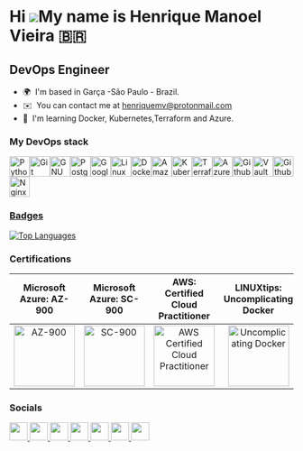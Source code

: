 Hi ![](https://user-images.githubusercontent.com/18350557/176309783-0785949b-9127-417c-8b55-ab5a4333674e.gif)My name is Henrique Manoel Vieira 🇧🇷
==============================================================================================================================================

DevOps Engineer
---------------

* 🌍  I'm based in Garça -São Paulo - Brazil.
* ✉️  You can contact me at [henriquemv@protonmail.com](mailto:henriquemv@protonmail.com)
* 🧠  I'm learning Docker, Kubernetes,Terraform and Azure.



### My DevOps stack


<p align="left">
<a href="https://www.python.org/" target="_blank" rel="noreferrer"><img src="https://raw.githubusercontent.com/danielcranney/readme-generator/main/public/icons/skills/python-colored.svg" width="36" height="36" alt="Python" /></a><a href="https://git-scm.com/" target="_blank" rel="noreferrer"><img src="https://raw.githubusercontent.com/danielcranney/readme-generator/main/public/icons/skills/git-colored.svg" width="36" height="36" alt="Git" /></a><a href="https://www.gnu.org/software/bash/" target="_blank" rel="noreferrer"><img src="https://raw.githubusercontent.com/danielcranney/readme-generator/main/public/icons/skills/gnubash.svg" width="36" height="36" alt="GNU Bash" /></a><a href="https://www.postgresql.org/" target="_blank" rel="noreferrer"><img src="https://raw.githubusercontent.com/danielcranney/readme-generator/main/public/icons/skills/postgresql-colored.svg" width="36" height="36" alt="PostgreSQL" /></a><a href="https://cloud.google.com/" target="_blank" rel="noreferrer"><img src="https://raw.githubusercontent.com/danielcranney/readme-generator/main/public/icons/skills/googlecloud-colored.svg" width="36" height="36" alt="Google Cloud" /></a><a href="https://www.linux.org" target="_blank" rel="noreferrer"><img src="https://raw.githubusercontent.com/danielcranney/readme-generator/main/public/icons/skills/linux-colored.svg" width="36" height="36" alt="Linux" /></a><a href="https://www.docker.com/" target="_blank" rel="noreferrer"><img src="https://raw.githubusercontent.com/danielcranney/readme-generator/main/public/icons/skills/docker-colored.svg" width="36" height="36" alt="Docker" /></a><a href="https://aws.amazon.com" target="_blank" rel="noreferrer"><img src="https://pbs.twimg.com/profile_images/1377341693964382209/XLGAtguT_400x400.jpg" width="36" height="36" alt="Amazon Web Services"
/></a><a href="https://www.kubernetes.io/" target="_blank" rel="noreferrer"><img src="https://upload.wikimedia.org/wikipedia/commons/thumb/3/39/Kubernetes_logo_without_workmark.svg/617px-Kubernetes_logo_without_workmark.svg.png" width="36" height="36" alt="Kubernetes"
/></a><a href="https://www.terraform.io/" target="_blank" rel="noreferrer"><img src="https://static-00.iconduck.com/assets.00/terraform-icon-452x512-ildgg5fd.png" width="36" height="36" alt="Terraform"
/></a><a href="https://www.azure.microsoft.com//" target="_blank" rel="noreferrer"><img src="https://upload.wikimedia.org/wikipedia/commons/thumb/f/fa/Microsoft_Azure.svg/2048px-Microsoft_Azure.svg.png" width="36" height="36" alt="Azure"
/></a><a href="https://github.com/" target="_blank" rel="noreferrer"><img src="https://cdn-icons-png.flaticon.com/512/25/25231.png" width="36" height="36" alt="Github"
/></a><a href="https://www.vaultproject.io/" target="_blank" rel="noreferrer"><img src="https://www.svgrepo.com/show/448256/vault.svg" width="36" height="36" alt="Vault"
/></a><a href="https://github.com/features/actions" target="_blank" rel="noreferrer"><img src="https://static-00.iconduck.com/assets.00/githubactions-icon-2048x2048-ipqow27x.png" width="36" height="36" alt="Github Actions"
/></a><a href="https://nginx.org/en/" target="_blank" rel="noreferrer"><img src="https://www.svgrepo.com/show/354115/nginx.svg" width="36" height="36" alt="Nginx"


                                                                             
</p>


### Badges

<a href="https://github.com/ziiklinux" align="left"><img src="https://github-readme-stats.vercel.app/api/top-langs/?username=ziiklinux&langs_count=10&title_color=0891b2&text_color=ffffff&icon_color=0891b2&bg_color=1c1917&hide_border=true&locale=en&custom_title=Top%20%Languages" alt="Top Languages" /></a>


### Certifications

| **Microsoft Azure: AZ-900** | **Microsoft Azure: SC-900** | **AWS: Certified Cloud Practitioner** | **LINUXtips: Uncomplicating Docker** | **LINUXtips: Mutirão DevOps** | **Linux Foundation: Introduction to GitOps** |
|:----------:|:----------:|:------------------------------------:|:-------------------------:|:------------------:|:----------------------------------:|
| [<img src="https://images.credly.com/size/340x340/images/be8fcaeb-c769-4858-b567-ffaaa73ce8cf/image.png" alt="AZ-900" width="108" height="108">](https://www.credly.com/badges/aa64f70d-443e-47de-a2a1-a0d1e3a041b4?source=linked_in_profile) | [<img src="https://idesp.com.br/wp-content/uploads/2023/03/SC900.png" alt="SC-900" width="108" height="108">](https://learn.microsoft.com/pt-br/users/ziiklinux/credentials/2199830d5baecc96) | [<img src="https://images.credly.com/size/340x340/images/00634f82-b07f-4bbd-a6bb-53de397fc3a6/image.png" alt="AWS Certified Cloud Practitioner" width="108" height="108">](https://www.credly.com/badges/cd4c46fa-a76f-4671-9b41-c43cfdf3d490/linked_in_profile) | [<img src="https://api.accredible.com/v1/frontend/credential_website_embed_image/badge/55544822" alt="Uncomplicating Docker" width="108" height="108">](https://www.credential.net/870ba31e-d6b3-49bb-9dfe-1c3f108819fe) | [<img src="https://static.wixstatic.com/media/87b279_76e74ffbd86e43f8a93aa25f9f403879~mv2.png/v1/fill/w_654,h_529,al_c,lg_1,usm_0.33_1.00_0.00/87b279_76e74ffbd86e43f8a93aa25f9f403879~mv2.png" alt="Mutirão DevOps" width="108" height="108">](https://www.credential.net/b73a3aff-3313-4eb8-959e-7ddbb439956f#gs.sm6w98) | [<img src="https://images.credly.com/size/340x340/images/032a65da-a036-4d05-ad80-8fc1274363ab/blob" alt="LFS169: Introduction to GitOps" width="108" height="108">](https://www.credly.com/badges/8a4d5b24-1063-4075-be0e-c1cb90dd2624?source=linked_in_profile) |


### Socials

<p align="left"> <a href="https://www.dev.to/ziiklinux" target="_blank" rel="noreferrer"> <picture> <source media="(prefers-color-scheme: dark)" srcset="https://raw.githubusercontent.com/danielcranney/readme-generator/main/public/icons/socials/devdotto-dark.svg" /> <source media="(prefers-color-scheme: light)" srcset="https://raw.githubusercontent.com/danielcranney/readme-generator/main/public/icons/socials/devdotto.svg" /> <img src="https://raw.githubusercontent.com/danielcranney/readme-generator/main/public/icons/socials/devdotto.svg" width="32" height="32" /> </picture> </a> <a href="https://www.github.com/ziiklinux" target="_blank" rel="noreferrer"> <picture> <source media="(prefers-color-scheme: dark)" srcset="https://raw.githubusercontent.com/danielcranney/readme-generator/main/public/icons/socials/github-dark.svg" /> <source media="(prefers-color-scheme: light)" srcset="https://raw.githubusercontent.com/danielcranney/readme-generator/main/public/icons/socials/github.svg" /> <img src="https://raw.githubusercontent.com/danielcranney/readme-generator/main/public/icons/socials/github.svg" width="32" height="32" /> </picture> </a> <a href="http://www.instagram.com/ziiklinux" target="_blank" rel="noreferrer"> <picture> <source media="(prefers-color-scheme: dark)" srcset="https://raw.githubusercontent.com/danielcranney/readme-generator/main/public/icons/socials/instagram-dark.svg" /> <source media="(prefers-color-scheme: light)" srcset="https://raw.githubusercontent.com/danielcranney/readme-generator/main/public/icons/socials/instagram.svg" /> <img src="https://raw.githubusercontent.com/danielcranney/readme-generator/main/public/icons/socials/instagram.svg" width="32" height="32" /> </picture> </a> <a href="https://www.linkedin.com/in/ziiklinux" target="_blank" rel="noreferrer"> <picture> <source media="(prefers-color-scheme: dark)" srcset="https://raw.githubusercontent.com/danielcranney/readme-generator/main/public/icons/socials/linkedin-dark.svg" /> <source media="(prefers-color-scheme: light)" srcset="https://raw.githubusercontent.com/danielcranney/readme-generator/main/public/icons/socials/linkedin.svg" /> <img src="https://raw.githubusercontent.com/danielcranney/readme-generator/main/public/icons/socials/linkedin.svg" width="32" height="32" /> </picture> </a> <a href="http://www.medium.com/ziiklinux" target="_blank" rel="noreferrer"> <picture> <source media="(prefers-color-scheme: dark)" srcset="https://raw.githubusercontent.com/danielcranney/readme-generator/main/public/icons/socials/medium-dark.svg" /> <source media="(prefers-color-scheme: light)" srcset="https://raw.githubusercontent.com/danielcranney/readme-generator/main/public/icons/socials/medium.svg" /> <img src="https://raw.githubusercontent.com/danielcranney/readme-generator/main/public/icons/socials/medium.svg" width="32" height="32" /> </picture> </a> <a href="https://www.x.com/ziiklinux" target="_blank" rel="noreferrer"> <picture> <source media="(prefers-color-scheme: dark)" srcset="https://raw.githubusercontent.com/danielcranney/readme-generator/main/public/icons/socials/twitter-dark.svg" /> <source media="(prefers-color-scheme: light)" srcset="https://raw.githubusercontent.com/danielcranney/readme-generator/main/public/icons/socials/twitter.svg" /> <img src="https://raw.githubusercontent.com/danielcranney/readme-generator/main/public/icons/socials/twitter.svg" width="32" height="32" /> </picture> </a> <a href="https://bsky.app/profile/ziiklinux.bsky.social" target="_blank" rel="noreferrer"> <picture> <source media="(prefers-color-scheme: dark)" srcset="https://encrypted-tbn0.gstatic.com/images?q=tbn:ANd9GcRSFEtwqGol-75SloQXGF77gAVPHHKXgwqhLRX8SnTonazjkMEtgIpmK6yXU1MTMfabGJI&usqp=CAU" /> <source media="(prefers-color-scheme: light)" srcset="https://cdn.worldvectorlogo.com/logos/bluesky-1.svg" /> <img src="https://cdn.worldvectorlogo.com/logos/bluesky-1.svg" width="32" height="32" /> </picture> </a></p>

                                                                                                                                                                                                                                                                                                                                                                                                                                                                                                                                                                                                                                                                                                                                                                                                                                                                                                                                                                                                                                                                                                                                                                                                                                                                                                                                                                                                                                                                                                                                                                                                                                                                                                                                                                                                                                                                                                                                                                                                                                                                                                                                                                                                                               







